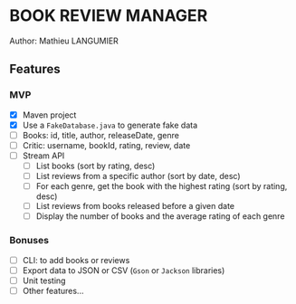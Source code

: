 # BOOK REVIEW MANAGER

Author: Mathieu LANGUMIER

## Features

### MVP
- [x] Maven project
- [x] Use a `FakeDatabase.java` to generate fake data
- [ ] Books: id, title, author, releaseDate, genre
- [ ] Critic: username, bookId, rating, review, date
- [ ] Stream API
  - [ ] List books (sort by rating, desc)
  - [ ] List reviews from a specific author (sort by date, desc)
  - [ ] For each genre, get the book with the highest rating (sort by rating, desc)
  - [ ] List reviews from books released before a given date
  - [ ] Display the number of books and the average rating of each genre

### Bonuses
- [ ] CLI: to add books or reviews
- [ ] Export data to JSON or CSV (`Gson` or `Jackson` libraries)
- [ ] Unit testing
- [ ] Other features...